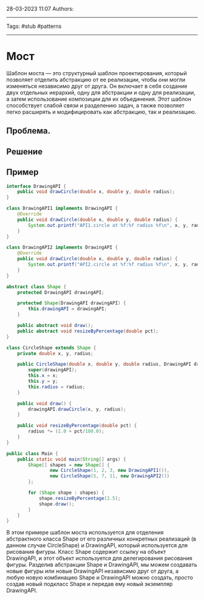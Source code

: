 28-03-2023
11:07
Authors: 
***
Tags: #stub #patterns 
***
# Мост
Шаблон моста — это структурный шаблон проектирования, который позволяет отделить абстракцию от ее реализации, чтобы они могли изменяться независимо друг от друга. Он включает в себя создание двух отдельных иерархий, одну для абстракции и одну для реализации, а затем использование композиции для их объединения. Этот шаблон способствует слабой связи и разделению задач, а также позволяет легко расширять и модифицировать как абстракцию, так и реализацию.

## Проблема.


## Решение


## Пример
```java
interface DrawingAPI {
    public void drawCircle(double x, double y, double radius);
}

class DrawingAPI1 implements DrawingAPI {
    @Override
    public void drawCircle(double x, double y, double radius) {
        System.out.printf("API1.circle at %f:%f radius %f\n", x, y, radius);
    }
}

class DrawingAPI2 implements DrawingAPI {
    @Override
    public void drawCircle(double x, double y, double radius) {
        System.out.printf("API2.circle at %f:%f radius %f\n", x, y, radius);
    }
}

abstract class Shape {
    protected DrawingAPI drawingAPI;

    protected Shape(DrawingAPI drawingAPI) {
        this.drawingAPI = drawingAPI;
    }

    public abstract void draw();
    public abstract void resizeByPercentage(double pct);
}

class CircleShape extends Shape {
    private double x, y, radius;

    public CircleShape(double x, double y, double radius, DrawingAPI drawingAPI) {
        super(drawingAPI);
        this.x = x;
        this.y = y;
        this.radius = radius;
    }

    public void draw() {
        drawingAPI.drawCircle(x, y, radius);
    }

    public void resizeByPercentage(double pct) {
        radius *= (1.0 + pct/100.0);
    }
}

public class Main {
    public static void main(String[] args) {
        Shape[] shapes = new Shape[] {
                new CircleShape(1, 2, 3, new DrawingAPI1()),
                new CircleShape(5, 7, 11, new DrawingAPI2())
        };

        for (Shape shape : shapes) {
            shape.resizeByPercentage(2.5);
            shape.draw();
        }
    }
}
```
В этом примере шаблон моста используется для отделения абстрактного класса Shape от его различных конкретных реализаций (в данном случае CircleShape) и DrawingAPI, который используется для рисования фигуры. Класс Shape содержит ссылку на объект DrawingAPI, и этот объект используется для делегирования рисования фигуры. Разделив абстракции Shape и DrawingAPI, мы можем создавать новые фигуры или новые DrawingAPI независимо друг от друга, а любую новую комбинацию Shape и DrawingAPI можно создать, просто создав новый подкласс Shape и передав ему новый экземпляр DrawingAPI.